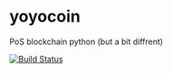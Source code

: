 # yoyocoin
PoS blockchain python (but a bit diffrent)  

[![Build Status](https://travis-ci.com/hvuhsg/yoyocoin.svg?branch=main)](https://travis-ci.com/hvuhsg/yoyocoin)  
